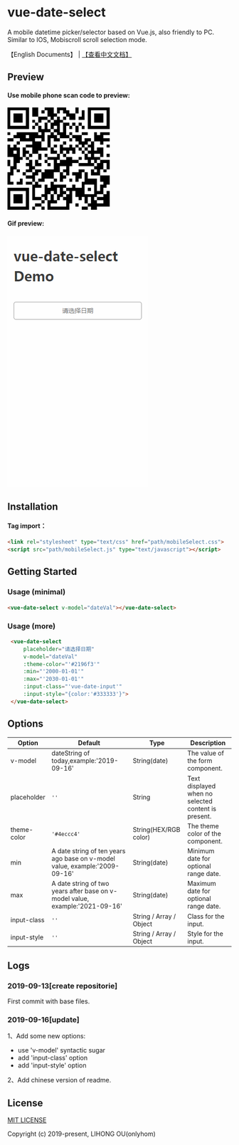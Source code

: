 
# vue-date-select
A mobile datetime picker/selector based on Vue.js, also friendly to PC. Similar to IOS, Mobiscroll scroll selection mode.

【English Documents】 | [【查看中文文档】](https://github.com/onlyhom/vue-date-select/blob/master/docs/README-CN.md)

## Preview

#### Use mobile phone scan code to preview:
<img src="https://raw.githubusercontent.com/onlyhom/onlyhom.github.io/master/vue-date-select/code.png?raw=true" width="230">

#### Gif preview:
![](https://raw.githubusercontent.com/onlyhom/onlyhom.github.io/master/vue-date-select/demo.gif)


## Installation

####  Tag import：
```html
<link rel="stylesheet" type="text/css" href="path/mobileSelect.css">
<script src="path/mobileSelect.js" type="text/javascript"></script>
```

## Getting Started

### Usage (minimal)
```html 
<vue-date-select v-model="dateVal"></vue-date-select>
```

### Usage (more)
```html
 <vue-date-select 
     placeholder="请选择日期" 
     v-model="dateVal"
     :theme-color="'#2196f3'"
     :min="'2000-01-01'"
     :max="'2030-01-01'"
     :input-class="'vue-date-input'" 
     :input-style="{color:'#333333'}">
 </vue-date-select>
```

## Options

|Option|Default|Type|Description |
| ------ |------|-----|-----|
|v-model|dateString of today,example:'2019-09-16'|String(date)| The value of the form component. |
|placeholder|```''```| String|Text displayed when no selected content is present. |
|theme-color|```'#4eccc4'```| String(HEX/RGB color)|The theme color of the component. |
|min| A date string of ten years ago base on v-model value, example:'2009-09-16' | String(date)|Minimum date for optional range date. |
|max| A date string of two years after base on v-model value, example:'2021-09-16' | String(date)|Maximum date for optional range date. |
|input-class|```''```| String / Array / Object|	Class for the input. |
|input-style|```''```| String / Array / Object|	Style for the input. |


## Logs
### 2019-09-13[create repositorie]
First commit with base files.

### 2019-09-16[update]
1、Add some new options: 

 - use 'v-model' syntactic sugar
 - add 'input-class' option
 - add 'input-style' option

2、Add chinese version of readme.

## License
[MIT LICENSE](https://github.com/onlyhom/vue-date-select/blob/master/LICENSE)

Copyright (c) 2019-present, LIHONG OU(onlyhom)